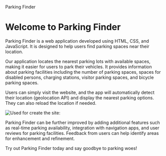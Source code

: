 <!DOCTYPE html>
<html lang="en">
<head>
    <meta charset="UTF-8">
    <meta name="viewport" content="width=device-width, initial-scale=1.0">
    Parking Finder

</head>
<body>
     <img src="https://uploads-ssl.webflow.com/6152ca2f0207ad3b79b0c5da/623bc61ca6ef648246e25f55_The%20Parking%20Helper%20Cover%20Photo%20Updated-p-2000.png" alt="">
    <div class="container">
        <h1>Welcome to Parking Finder</h1>
        <p>
            Parking Finder is a web application developed using HTML, CSS, and JavaScript. It is designed to help users find parking spaces near their location.
        </p>
        <p>
            Our application locates the nearest parking lots with available spaces, making it easier for users to park their vehicles. It provides information about parking facilities including the number of parking spaces, spaces for disabled persons, charging stations, visitor parking spaces, and bicycle parking spaces.
        </p>
        <p>
            Users can simply visit the website, and the app will automatically detect their location (geolocation API) and display the nearest parking options. They can also reload the location if needed.
        </p>
        <img src="https://www.p92.com/binaries/content/gallery/p92website/technologies/htmlcssjs-details.png" alt="Used for create the site:">
        <p>
            Parking Finder can be further improved by adding additional features such as real-time parking availability, integration with navigation apps, and user reviews for parking facilities. Feedback from users can help identify areas for enhancement and refinement.
        </p>
        <p>
            Try out Parking Finder today and say goodbye to parking woes!
        </p>
    </div>
</body>
</html>
